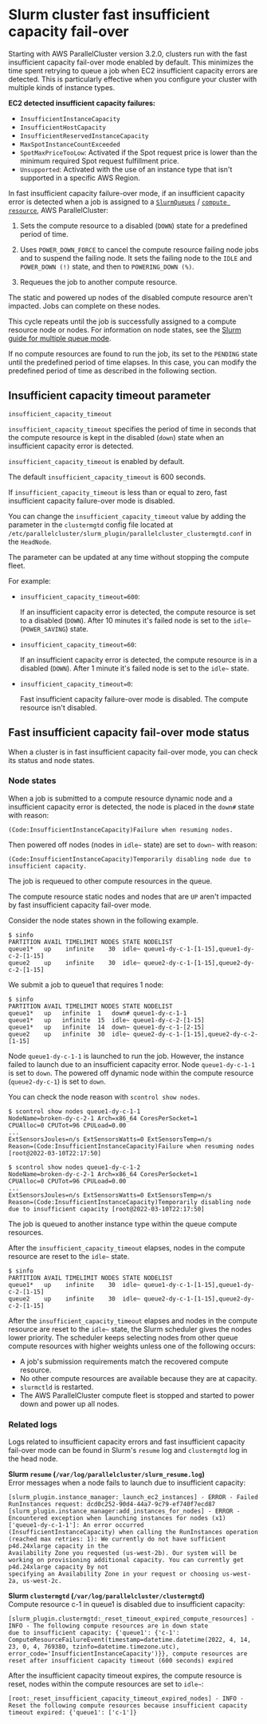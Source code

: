 # Slurm cluster fast insufficient capacity fail\-over<a name="slurm-short-capacity-fail-mode-v3"></a>

Starting with AWS ParallelCluster version 3\.2\.0, clusters run with the fast insufficient capacity fail\-over mode enabled by default\. This minimizes the time spent retrying to queue a job when EC2 insufficient capacity errors are detected\. This is particularly effective when you configure your cluster with multiple kinds of instance types\.

**EC2 detected insufficient capacity failures:**
+ `InsufficientInstanceCapacity`
+ `InsufficientHostCapacity`
+ `InsufficientReservedInstanceCapacity`
+ `MaxSpotInstanceCountExceeded`
+ `SpotMaxPriceTooLow`: Activated if the Spot request price is lower than the minimum required Spot request fulfillment price\.
+ `Unsupported`: Activated with the use of an instance type that isn't supported in a specific AWS Region\.

In fast insufficient capacity failure\-over mode, if an insufficient capacity error is detected when a job is assigned to a [`SlurmQueues`](Scheduling-v3.md#Scheduling-v3-SlurmQueues) / [`compute resource`](Scheduling-v3.md#Scheduling-v3-SlurmQueues-ComputeResources), AWS ParallelCluster:

1. Sets the compute resource to a disabled \(`DOWN`\) state for a predefined period of time\.

1. Uses `POWER_DOWN_FORCE` to cancel the compute resource failing node jobs and to suspend the failing node\. It sets the failing node to the `IDLE` and `POWER_DOWN (!)` state, and then to `POWERING_DOWN (%)`\.

1. Requeues the job to another compute resource\.

The static and powered up nodes of the disabled compute resource aren't impacted\. Jobs can complete on these nodes\.

This cycle repeats until the job is successfully assigned to a compute resource node or nodes\. For information on node states, see the [Slurm guide for multiple queue mode](multiple-queue-mode-slurm-user-guide-v3.md)\.

If no compute resources are found to run the job, its set to the `PENDING` state until the predefined period of time elapses\. In this case, you can modify the predefined period of time as described in the following section\.

## Insufficient capacity timeout parameter<a name="slurm-short-capacity-fail-mode-parameter-v3"></a>

`insufficient_capacity_timeout`

`insufficient_capacity_timeout` specifies the period of time in seconds that the compute resource is kept in the disabled \(`down`\) state when an insufficient capacity error is detected\.

`insufficient_capacity_timeout` is enabled by default\.

The default `insufficient_capacity_timeout` is 600 seconds\.

If `insufficient_capacity_timeout` is less than or equal to zero, fast insufficient capacity failure\-over mode is disabled\.

You can change the `insufficient_capacity_timeout` value by adding the parameter in the `clustermgtd` config file located at `/etc/parallelcluster/slurm_plugin/parallelcluster_clustermgtd.conf` in the `HeadNode`\.

The parameter can be updated at any time without stopping the compute fleet\.

For example:
+ `insufficient_capacity_timeout=600`:

  If an insufficient capacity error is detected, the compute resource is set to a disabled \(`DOWN`\)\. After 10 minutes it's failed node is set to the `idle~` \(`POWER_SAVING`\) state\.
+ `insufficient_capacity_timeout=60`:

  If an insufficient capacity error is detected, the compute resource is in a disabled \(`DOWN`\)\. After 1 minute it's failed node is set to the `idle~` state\.
+ `insufficient_capacity_timeout=0`:

  Fast insufficient capacity failure\-over mode is disabled\. The compute resource isn't disabled\.

## Fast insufficient capacity fail\-over mode status<a name="slurm-short-capacity-fail-mode-status-v3"></a>

When a cluster is in fast insufficient capacity fail\-over mode, you can check its status and node states\.

### Node states<a name="slurm-short-capacity-fail-mode-nodes-v3"></a>

When a job is submitted to a compute resource dynamic node and a insufficient capacity error is detected, the node is placed in the `down#` state with reason:

```
(Code:InsufficientInstanceCapacity)Failure when resuming nodes.
```

Then powered off nodes \(nodes in `idle~` state\) are set to `down~` with reason:

```
(Code:InsufficientInstanceCapacity)Temporarily disabling node due to insufficient capacity.
```

The job is requeued to other compute resources in the queue\.

The compute resource static nodes and nodes that are `UP` aren't impacted by fast insufficient capacity fail\-over mode\.

Consider the node states shown in the following example\.

```
$ sinfo
PARTITION AVAIL TIMELIMIT NODES STATE NODELIST
queue1*   up    infinite    30  idle~ queue1-dy-c-1-[1-15],queue1-dy-c-2-[1-15]
queue2    up    infinite    30  idle~ queue2-dy-c-1-[1-15],queue2-dy-c-2-[1-15]
```

We submit a job to queue1 that requires 1 node:

```
$ sinfo
PARTITION AVAIL TIMELIMIT NODES STATE NODELIST
queue1*   up   infinite  1   down# queue1-dy-c-1-1
queue1*   up   infinite  15  idle~ queue1-dy-c-2-[1-15]
queue1*   up   infinite  14  down~ queue1-dy-c-1-[2-15]
queue2    up   infinite  30  idle~ queue2-dy-c-1-[1-15],queue2-dy-c-2-[1-15]
```

Node `queue1-dy-c-1-1` is launched to run the job\. However, the instance failed to launch due to an insufficient capacity error\. Node `queue1-dy-c-1-1` is set to `down`\. The powered off dynamic node within the compute resource \(`queue2-dy-c-1`\) is set to `down`\.

You can check the node reason with `scontrol show nodes`\.

```
$ scontrol show nodes queue1-dy-c-1-1
NodeName=broken-dy-c-2-1 Arch=x86_64 CoresPerSocket=1 
CPUAlloc=0 CPUTot=96 CPULoad=0.00
...
ExtSensorsJoules=n/s ExtSensorsWatts=0 ExtSensorsTemp=n/s
Reason=(Code:InsufficientInstanceCapacity)Failure when resuming nodes [root@2022-03-10T22:17:50]
   
$ scontrol show nodes queue1-dy-c-1-2
NodeName=broken-dy-c-2-1 Arch=x86_64 CoresPerSocket=1 
CPUAlloc=0 CPUTot=96 CPULoad=0.00
...
ExtSensorsJoules=n/s ExtSensorsWatts=0 ExtSensorsTemp=n/s
Reason=(Code:InsufficientInstanceCapacity)Temporarily disabling node due to insufficient capacity [root@2022-03-10T22:17:50]
```

The job is queued to another instance type within the queue compute resources\.

After the `insufficient_capacity_timeout` elapses, nodes in the compute resource are reset to the `idle~` state\.

```
$ sinfo
PARTITION AVAIL TIMELIMIT NODES STATE NODELIST
queue1*   up    infinite    30  idle~ queue1-dy-c-1-[1-15],queue1-dy-c-2-[1-15]
queue2    up    infinite    30  idle~ queue2-dy-c-1-[1-15],queue2-dy-c-2-[1-15]
```

After the `insufficient_capacity_timeout` elapses and nodes in the compute resource are reset to the `idle~` state, the Slurm scheduler gives the nodes lower priority\. The scheduler keeps selecting nodes from other queue compute resources with higher weights unless one of the following occurs:
+ A job's submission requirements match the recovered compute resource\.
+ No other compute resources are available because they are at capacity\.
+ `slurmctld` is restarted\.
+ The AWS ParallelCluster compute fleet is stopped and started to power down and power up all nodes\.

### Related logs<a name="slurm-protected-mode-logs-v3"></a>

Logs related to insufficient capacity errors and fast insufficient capacity fail\-over mode can be found in Slurm's `resume` log and `clustermgtd` log in the head node\.

**Slurm `resume` \(`/var/log/parallelcluster/slurm_resume.log`\)**  
Error messages when a node fails to launch due to insufficient capacity:  

```
[slurm_plugin.instance_manager:_launch_ec2_instances] - ERROR - Failed RunInstances request: dcd0c252-90d4-44a7-9c79-ef740f7ecd87
[slurm_plugin.instance_manager:add_instances_for_nodes] - ERROR - Encountered exception when launching instances for nodes (x1) ['queue1-dy-c-1-1']: An error occurred 
(InsufficientInstanceCapacity) when calling the RunInstances operation (reached max retries: 1): We currently do not have sufficient p4d.24xlarge capacity in the 
Availability Zone you requested (us-west-2b). Our system will be working on provisioning additional capacity. You can currently get p4d.24xlarge capacity by not 
specifying an Availability Zone in your request or choosing us-west-2a, us-west-2c.
```

**Slurm `clustermgtd` \(`/var/log/parallelcluster/clustermgtd`\)**  
Compute resource c\-1 in queue1 is disabled due to insufficient capacity:  

```
[slurm_plugin.clustermgtd:_reset_timeout_expired_compute_resources] - INFO - The following compute resources are in down state 
due to insufficient capacity: {'queue1': {'c-1': ComputeResourceFailureEvent(timestamp=datetime.datetime(2022, 4, 14, 23, 0, 4, 769380, tzinfo=datetime.timezone.utc), 
error_code='InsufficientInstanceCapacity')}}, compute resources are reset after insufficient capacity timeout (600 seconds) expired
```
After the insufficient capacity timeout expires, the compute resource is reset, nodes within the compute resources are set to `idle~`:  

```
[root:_reset_insufficient_capacity_timeout_expired_nodes] - INFO - Reset the following compute resources because insufficient capacity 
timeout expired: {'queue1': ['c-1']}
```